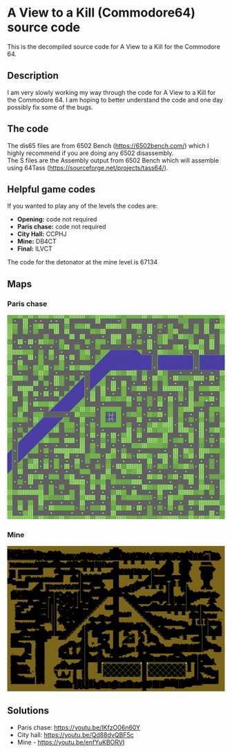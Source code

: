 # A View to a Kill (Commodore64) source code
This is the decompiled source code for A View to a Kill for the Commodore 64. 

## Description
I am very slowly working my way through the code for A View to a Kill for the Commodore 64. I am hoping to better understand the code and one day possibly fix some of the bugs.

## The code

The dis65 files are from 6502 Bench (https://6502bench.com/) which I highly recommend if you are doing any 6502 disassembly.<br>
The S files are the Assembly output from 6502 Bench which will assemble using 64Tass (https://sourceforge.net/projects/tass64/).

## Helpful game codes

If you wanted to play any of the levels the codes are:
- **Opening:** code not required
- **Paris chase:** code not required
- **City Hall:** CCPHJ
- **Mine:** DB4CT
- **Final:** ILVCT

The code for the detonator at the mine level is 67134

## Maps
### Paris chase
![/Images/paris chase map.png](https://raw.githubusercontent.com/unorig/AVTAK/main/Images/paris%20chase.png)

### Mine
![/Images/mine_map.png](https://raw.githubusercontent.com/unorig/AVTAK/main/Images/mine_map.png)

## Solutions
- Paris chase: https://youtu.be/IKfzO06n60Y
- City hall: https://youtu.be/Qd88dvQBF5c
- Mine - https://youtu.be/enfYuKBORVI






  




  


